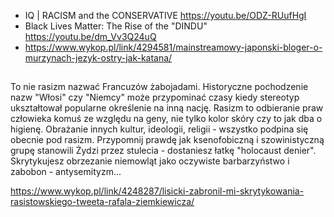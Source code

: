 - IQ | RACISM and the CONSERVATIVE https://youtu.be/ODZ-RUufHgI
- Black Lives Matter: The Rise of the "DINDU" https://youtu.be/dm_Vv3Q24uQ
- https://www.wykop.pl/link/4294581/mainstreamowy-japonski-bloger-o-murzynach-jezyk-ostry-jak-katana/

##

To nie rasizm nazwać Francuzów żabojadami. Historyczne pochodzenie nazw "Włosi" czy "Niemcy" może przypominać czasy kiedy stereotyp ukształtował popularne określenie na inną nację. Rasizm to odbieranie praw człowieka komuś ze względu na geny, nie tylko kolor skóry czy to jak dba o higienę. Obrażanie innych kultur, ideologii, religii - wszystko podpina się obecnie pod rasizm. Przypomnij prawdę jak ksenofobiczną i szowinistyczną grupę stanowili Żydzi przez stulecia - dostaniesz łatkę "holocaust denier". Skrytykujesz obrzezanie niemowląt jako oczywiste barbarzyństwo i zabobon - antysemityzm...

https://www.wykop.pl/link/4248287/lisicki-zabronil-mi-skrytykowania-rasistowskiego-tweeta-rafala-ziemkiewicza/
